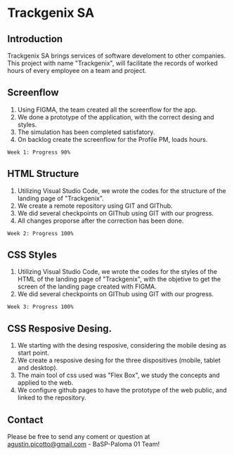 # Trackgenix SA
## Introduction
Trackgenix SA brings services of software develoment to other companies.
This project with name "Trackgenix", will facilitate the records of worked hours of every employee on a team and project.

## Screenflow
1. Using FIGMA, the team created all the screenflow for the app.
2. We done a prototype of the application, with the correct desing and styles.
3. The simulation has been completed satisfatory.
4. On backlog create the screenflow for the Profile PM, loads hours.
```
Week 1: Progress 90%
```
## HTML Structure
1. Utilizing Visual Studio Code, we wrote the codes for the structure of the landing page of "Trackgenix".
2. We create a remote repository using GIT and GIThub.
3. We did several checkpoints on GIThub using GIT with our progress.
4. All changes proporse after the correction has been done.
```
Week 2: Progress 100%
```
## CSS Styles
1. Utilizing Visual Studio Code, we wrote the codes for the styles of the HTML of the landing page of "Trackgenix", 
with the objetive to get the screen of the landing page created with FIGMA.
2. We did several checkpoints on GIThub using GIT with our progress.
``` 
Week 3: Progress 100%
```
## CSS Resposive Desing.
1. We starting with the desing resposive, considering the mobile desing as start point.
2. We create a resposive desing for the three dispositives (mobile, tablet and desktop).
3. The main tool of css used was "Flex Box", we study the concepts and applied to the web.
4. We configure github pages to have the prototype of the web public, and linked to the repository.
## Contact
Please be free to send any coment or question at agustin.picotto@gmail.com - BaSP-Paloma 01 Team!